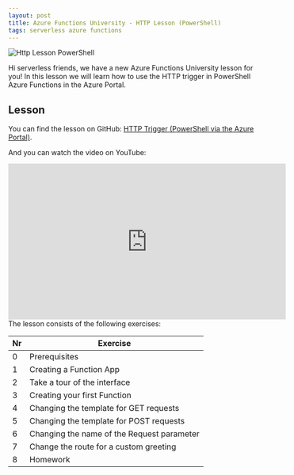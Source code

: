 ```yaml
---
layout: post
title: Azure Functions University - HTTP Lesson (PowerShell)
tags: serverless azure functions
---
```


<img class="u-max-full-width" itemprop="image" src="{{ site.url }}/assets/2021/10/24/AzureFunctionsUniversity_HTTP_Lesson_PowerShell.png" alt="Http Lesson PowerShell">

Hi serverless friends, we have a new Azure Functions University lesson for you! In this lesson we will learn how to use the HTTP trigger in PowerShell Azure Functions in the Azure Portal.

<!--more-->

## Lesson

You can find the lesson on GitHub: [HTTP Trigger (PowerShell via the Azure Portal)](https://github.com/marcduiker/azure-functions-university/blob/main/lessons/PowerShell/http/http-lesson-powershell-portal.md).

And you can watch the video on YouTube:

<iframe width="560" height="315" src="https://www.youtube.com/embed/w0FcA7Prnjk" title="YouTube video player" frameborder="0" allow="accelerometer; autoplay; clipboard-write; encrypted-media; gyroscope; picture-in-picture" allowfullscreen></iframe>

<br>
The lesson consists of the following exercises:

|Nr|Exercise
|-|-
|0|Prerequisites
|1|Creating a Function App
|2|Take a tour of the interface
|3|Creating your first Function
|4|Changing the template for GET requests
|5|Changing the template for POST requests
|6|Changing the name of the Request parameter
|7|Change the route for a custom greeting
|8|Homework